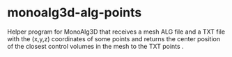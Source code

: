 # monoalg3d-alg-points
Helper program for MonoAlg3D that receives a mesh ALG file and a TXT file with the (x,y,z) coordinates of some points and returns the center position of the closest control volumes in the mesh to the TXT points .
